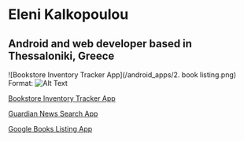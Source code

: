 # Eleni Kalkopoulou
## Android and web developer based in Thessaloniki, Greece

![Bookstore Inventory Tracker App](/android_apps/2. book listing.png)
Format: ![Alt Text](url)

[Bookstore Inventory Tracker App](http://github.com/nelaka/android_InventoryApp)


[Guardian News Search App](http://github.com/nelaka/android_NewsApp)

[Google Books Listing App](http://github.com/nelaka/android_BookListingApp)

